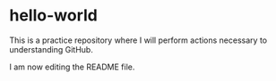 # hello-world
This is a practice repository where I will perform actions necessary to understanding GitHub.

I am now editing the README file.
